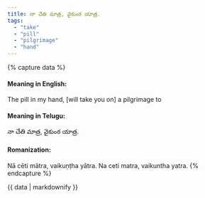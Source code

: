 ```yaml
---
title: నా చేతి మాత్ర, వైకుంఠ యాత్ర.
tags:
  - "take"
  - "pill"
  - "pilgrimage"
  - "hand"
---
```


{% capture data %}
#### Meaning in English:
The pill in my hand, [will take you on] a pilgrimage to

#### Meaning in Telugu:
నా చేతి మాత్ర, వైకుంఠ యాత్ర.

#### Romanization:
Nā cēti mātra, vaikuṇṭha yātra.
Na ceti matra, vaikuntha yatra.
{% endcapture %}

{{ data | markdownify }}

